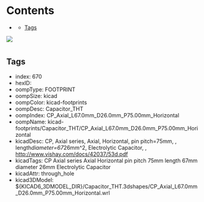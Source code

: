 



Contents
========

* [](#)
	* [Tags](#tags)
  
![][im]
# 

## Tags

- index: 670
- hexID: 
- oompType: FOOTPRINT
- oompSize: kicad
- oompColor: kicad-footprints
- oompDesc: Capacitor_THT
- oompIndex: CP_Axial_L67.0mm_D26.0mm_P75.00mm_Horizontal
- oompName: kicad-footprints/Capacitor_THT/CP_Axial_L67.0mm_D26.0mm_P75.00mm_Horizontal
- kicadDesc: CP, Axial series, Axial, Horizontal, pin pitch=75mm, , length*diameter=67*26mm^2, Electrolytic Capacitor, , http://www.vishay.com/docs/42037/53d.pdf
- kicadTags: CP Axial series Axial Horizontal pin pitch 75mm  length 67mm diameter 26mm Electrolytic Capacitor
- kicadAttr: through_hole
- kicad3DModel: ${KICAD6_3DMODEL_DIR}/Capacitor_THT.3dshapes/CP_Axial_L67.0mm_D26.0mm_P75.00mm_Horizontal.wrl



[im]: image.png
